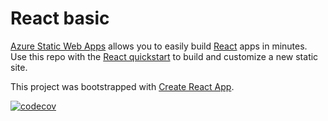# React basic

[Azure Static Web Apps](https://docs.microsoft.com/azure/static-web-apps/overview) allows you to easily build [React](https://reactjs.org/) apps in minutes. Use this repo with the [React quickstart](https://docs.microsoft.com/azure/static-web-apps/getting-started?tabs=react) to build and customize a new static site.

This project was bootstrapped with [Create React App](https://github.com/facebook/create-react-app).


[![codecov](https://codecov.io/gh/Koketsoluther/E-Spaza/branch/shoppersUI/graph/badge.svg?token=3SC0QO4DAL)](https://codecov.io/gh/Koketsoluther/E-Spaza)


